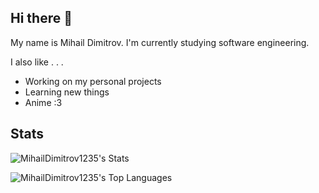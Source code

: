 ## Hi there 👋

My name is Mihail Dimitrov. I'm currently studying software engineering.

I also like . . .
- Working on my personal projects
- Learning new things
- Anime :3

## Stats
![MihailDimitrov1235's Stats](https://github-readme-stats.vercel.app/api?username=MihailDimitrov1235&theme=blueberry&show_icons=true&hide_border=true&count_private=true)

![MihailDimitrov1235's Top Languages](https://github-readme-stats.vercel.app/api/top-langs/?username=MihailDimitrov1235&theme=blueberry&show_icons=true&hide_border=true&layout=compact)
